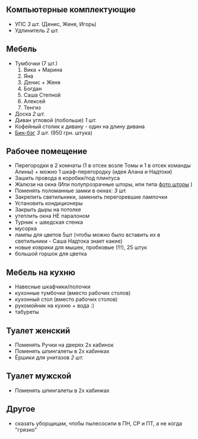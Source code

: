 ## Компьютерные комплектующие

- УПС *3 шт.* (Денис, Женя, Игорь)
- Удлинитель *2 шт.*

## Мебель

- Тумбочки (7 шт.)
	1. Вика + Марина
	1. Яна
	1. Денис + Женя
	1. Богдан
	1. Саша Степной
	1. Алексей
	1. Тенгиз
- Доска  *2 шт.*
- Диван угловой (побольше) *1 шт.*
- Кофейный столик к дивану - один на длину дивана
- [Бин-бэг](https://instagram.com/beanbag_mybag) *3 шт.* (950 грн. штука)

## Рабочее помещение

- Перегородки в 2 комнаты (1 в отсек возле Томы и 1 в отсек команды Алины) + можно 1 шкаф-перегородку (идея Алана и Надтоки)
- Зашить провода в коробки/под плинтуса
- Жалюзи на окна (Или полупрозрачные шторы, или типа [фото шторы](http://static.baza.farpost.ru/v/1425564440661_hugeBlock) )
- Поменять поломанные замки в окнах: *3 шт.*
- Закрепить светильники, заменить перегоревшие лампочки
- Установить кондиционеры
- Закрыть дыры на потолке
- утеплить окна НЕ паралоном
- Турник + шведская стенка
- мусорка
- лампы для цветов 5шт (чтобы можно было вставить их в светильники - Саша Надтока знает какие)
- новые коврики для мышек, пробковые (!!!), 25 штук
- большой горшок для цветка

## Мебель на кухню

- Навесные шкафчики/полочки
- кухонные тумбочки (вместо рабочих столов)
- кухонный стол (вместо рабочих столов)
- рукомойник на кухню + вода :)
- табуреты

## Туалет женский

- Поменять Ручки на дверях 2х кабинок
- Поменять шпингалеты в 2х кабинках
- Ёршики для унитазов *2 шт.*

## Туалет мужской

- Поменять шпингалеты в 2х кабинках

## Другое
- сказать уборщицам, чтобы пылесосили в ПН, СР и ПТ, а не когда "грязно"

